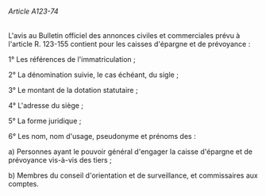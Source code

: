###### Article A123-74

L'avis au Bulletin officiel des annonces civiles et commerciales prévu à l'article R. 123-155 contient pour les caisses d'épargne et de prévoyance :

1° Les références de l'immatriculation ;

2° La dénomination suivie, le cas échéant, du sigle ;

3° Le montant de la dotation statutaire ;

4° L'adresse du siège ;

5° La forme juridique ;

6° Les nom, nom d'usage, pseudonyme et prénoms des :

a) Personnes ayant le pouvoir général d'engager la caisse d'épargne et de prévoyance vis-à-vis des tiers ;

b) Membres du conseil d'orientation et de surveillance, et commissaires aux comptes.

